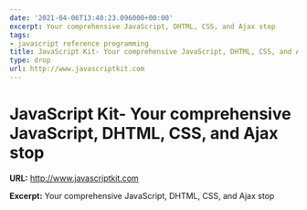 ```yaml
---
date: '2021-04-06T13:40:23.096000+00:00'
excerpt: Your comprehensive JavaScript, DHTML, CSS, and Ajax stop
tags:
- javascript reference programming
title: JavaScript Kit- Your comprehensive JavaScript, DHTML, CSS, and Ajax stop
type: drop
url: http://www.javascriptkit.com
---
```


# JavaScript Kit- Your comprehensive JavaScript, DHTML, CSS, and Ajax stop

**URL:** http://www.javascriptkit.com

**Excerpt:** Your comprehensive JavaScript, DHTML, CSS, and Ajax stop
